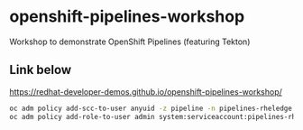 # openshift-pipelines-workshop
Workshop to demonstrate OpenShift Pipelines (featuring Tekton)

## Link below
https://redhat-developer-demos.github.io/openshift-pipelines-workshop/


```bash
oc adm policy add-scc-to-user anyuid -z pipeline -n pipelines-rheledge
oc adm policy add-role-to-user admin system:serviceaccount:pipelines-rheledge:pipeline -n pipelines-rheledge
```